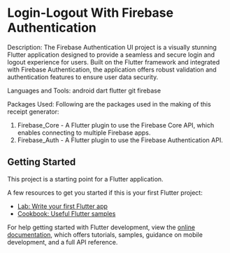 # Login-Logout With Firebase Authentication

Description: The Firebase Authentication UI project is a visually stunning Flutter application designed to provide a seamless and secure login and logout experience for users. Built on the Flutter framework and integrated with Firebase Authentication, the application offers robust validation and authentication features to ensure user data security.

Languages and Tools:
android dart flutter git firebase

Packages Used:
Following are the packages used in the making of this receipt generator:
1. Firebase_Core - A Flutter plugin to use the Firebase Core API, which enables connecting to multiple Firebase apps.
2. Firebase_Auth - A Flutter plugin to use the Firebase Authentication API.


## Getting Started

This project is a starting point for a Flutter application.

A few resources to get you started if this is your first Flutter project:

- [Lab: Write your first Flutter app](https://docs.flutter.dev/get-started/codelab)
- [Cookbook: Useful Flutter samples](https://docs.flutter.dev/cookbook)

For help getting started with Flutter development, view the
[online documentation](https://docs.flutter.dev/), which offers tutorials,
samples, guidance on mobile development, and a full API reference.
